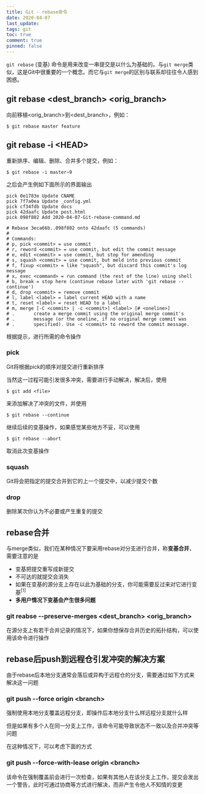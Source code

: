 ```yaml
---
title: Git - rebase命令
date: 2020-04-07
last_update: 
tags: git 
toc: true
comment: true
pinned: false
---
```


`git rebase` (变基) 命令是用来改变一串提交是以什么为基础的。与`git merge`类似，这是Git中很重要的一个概念。而它与`git merge`的区别与联系却往往令人感到困惑。

## git rebase \<dest_branch\> \<orig_branch\>

向前移植\<orig_branch\>到\<dest_branch\>，例如：

```shell
$ git rebase master feature
```

## git rebase -i \<HEAD\>

重新排序、编辑、删除、合并多个提交，例如：

```shell
$ git rebase -i master~9
```

之后会产生例如下面所示的界面输出

```
pick 0e1783e Update CNAME
pick 7f7a0ea Update _config.yml
pick cf34fdb Update docs
pick 42daafc Update post.html
pick 098f802 Add 2020-04-07-Git-rebase-command.md

# Rebase 3eca66b..098f802 onto 42daafc (5 commands)
#
# Commands:
# p, pick <commit> = use commit
# r, reword <commit> = use commit, but edit the commit message
# e, edit <commit> = use commit, but stop for amending
# s, squash <commit> = use commit, but meld into previous commit
# f, fixup <commit> = like "squash", but discard this commit's log message
# x, exec <command> = run command (the rest of the line) using shell
# b, break = stop here (continue rebase later with 'git rebase --continue')
# d, drop <commit> = remove commit
# l, label <label> = label current HEAD with a name
# t, reset <label> = reset HEAD to a label
# m, merge [-C <commit> | -c <commit>] <label> [# <oneline>]
# .       create a merge commit using the original merge commit's
# .       message (or the oneline, if no original merge commit was
# .       specified). Use -c <commit> to reword the commit message.
```

根据提示，进行所需的命令操作

### pick

Git将根据pick的顺序对提交进行重新排序

当然这一过程可能引发很多冲突，需要进行手动解决，解决后，使用

```shell
$ git add <file>
```

来添加解决了冲突的文件，并使用

```shell
$ git rebase --continue
```

继续后续的变基操作，如果感觉某些地方不妥，可以使用

```shell
$ git rebase --abort
```

取消此次变基操作

### squash

Git将会把指定的提交合并到它的上一个提交中，以减少提交个数

### drop

删除某次你认为不必要或产生重复的提交

## rebase合并

与merge类似，我们在某种情况下要采用rebase对分支进行合并，称**变基合并**，需要注意的是

- 变基把提交重写成新提交
- 不可达的就提交会消失
- 如果在变基的源分支上存在以此为基础的分支，你可能需要反过来对它进行变基<sup>[1]</sup>
- **多用户情况下变基会产生很多问题**

### git reabse --preserve-merges \<dest_branch\> \<orig_branch\>

在源分支上有若干合并记录的情况下，如果你想保存合并历史的拓扑结构，可以使用该命令进行操作

## rebase后push到远程仓引发冲突的解决方案

由于rebase后本地分支通常会落后或异构于远程仓的分支，需要通过如下方式来解决这一问题

### git push --force origin \<branch\>

强制使用本地分支覆盖远程分支，即操作后本地分支什么样远程分支就什么样

但是如果有多个人在同一分支上工作，该命令可能导致状态不一致以及合并冲突等问题

在这种情况下，可以考虑下面的方式

### git push --force-with-lease origin \<branch\>

该命令在强制覆盖前会进行一次检查，如果有其他人在该分支上工作，提交会发出一个警告，此时可通过协商等方式进行解决，而非产生令他人不知情的变更
